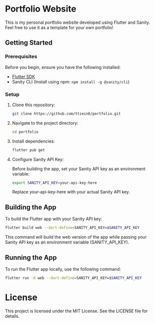 # Portfolio Website

This is my personal portfolio website developed using Flutter and Sanity. Feel free to use it as a template for your own portfolio!

## Getting Started

### Prerequisites

Before you begin, ensure you have the following installed:

- [Flutter SDK](https://flutter.dev/docs/get-started/install)
- Sanity CLI (Install using npm: `npm install -g @sanity/cli`)

### Setup

1. Clone this repository:

   ```bash
   git clone https://github.com/ttzein6/portfolio.git
   ```
2. Navigate to the project directory:

   ```bash
   cd portfolio
   ```
3. Install dependencies:

   ```bash
   flutter pub get
   ```
4. Configure Sanity API Key:

   Before building the app, set your Sanity API key as an environment variable:

      ```bash
      export SANITY_API_KEY=your-api-key-here
   ```
   Replace your-api-key-here with your actual Sanity API key.

## Building the App

To build the Flutter app with your Sanity API key:
   ```bash
   flutter build web --dart-define=SANITY_API_KEY=$SANITY_API_KEY
```
This command will build the web version of the app while passing your Sanity API key as an environment variable (SANITY_API_KEY).

## Running the App

To run the Flutter app locally, use the following command:

```bash
flutter run -d web --dart-define=SANITY_API_KEY=$SANITY_API_KEY
```
# License

This project is licensed under the MIT License. See the LICENSE file for details.